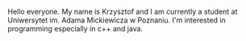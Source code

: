 Hello everyone. My name is Krzysztof and I am currently a student at Uniwersytet im. Adama Mickiewicza w Poznaniu. 
I'm interested in programming especially in c++ and java.
